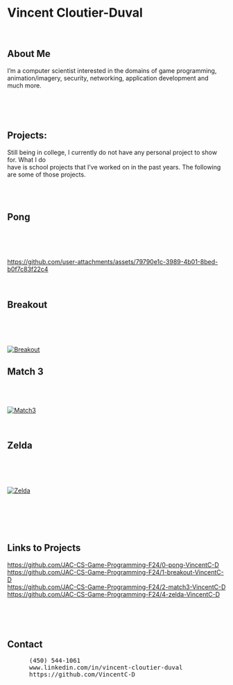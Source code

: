 # Vincent Cloutier-Duval
</br>

## About Me 

I’m a computer scientist interested in the domains of game programming, </br>
animation/imagery, security, networking, application development and much more.  

 </br></br></br>

## Projects: 

Still being in college, I currently do not have any personal project to show for. What I do</br> 
have is school projects that I’ve worked on in the past years. The following are some of those projects. 

</br></br>

## Pong

<p>
  
</p>
</br></br></br>

https://github.com/user-attachments/assets/79790e1c-3989-4b01-8bed-b0f7c83f22c4

</br>

## Breakout

<p>
  
</p>
</br></br></br>

[![Breakout](https://markdown-videos-api.jorgenkh.no/url?url=https%3A%2F%2Fwww.youtube.com%2Fwatch%3Fv%3D3s4wBpV2xo4%26ab_channel%3Dvincent_544)](https://www.youtube.com/watch?v=3s4wBpV2xo4&ab_channel=vincent_544)
</br>

## Match 3

<p>
  
</p>

</br></br></br>
[![Match3](https://markdown-videos-api.jorgenkh.no/url?url=https%3A%2F%2Fwww.youtube.com%2Fwatch%3Fv%3Dv7ssjojvSe8%26ab_channel%3Dvincent_544)](https://www.youtube.com/watch?v=v7ssjojvSe8&ab_channel=vincent_544)

</br>

## Zelda

<p>
  
</p>
</br></br></br>

[![Zelda](https://markdown-videos-api.jorgenkh.no/url?url=https%3A%2F%2Fwww.youtube.com%2Fwatch%3Fv%3DiWSiaQ8NoZw%26ab_channel%3Dvincent_544)](https://www.youtube.com/watch?v=iWSiaQ8NoZw&ab_channel=vincent_544)

</br></br></br></br>
## Links to Projects
https://github.com/JAC-CS-Game-Programming-F24/0-pong-VincentC-D
</br>
https://github.com/JAC-CS-Game-Programming-F24/1-breakout-VincentC-D
</br>
https://github.com/JAC-CS-Game-Programming-F24/2-match3-VincentC-D
</br>
https://github.com/JAC-CS-Game-Programming-F24/4-zelda-VincentC-D

</br></br></br>

## Contact
<pre>
      (450) 544-1061
      www.linkedin.com/in/vincent-cloutier-duval                           vincentcloutierduval@gmail.com
      https://github.com/VincentC-D                                   Salaberry-de-Valleyfield, QC J6T5Z1
</pre>
